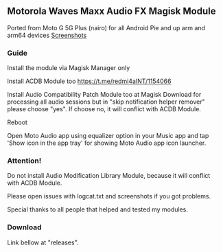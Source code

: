 ## Motorola Waves Maxx Audio FX Magisk Module

Ported from Moto G 5G Plus (nairo) for all Android Pie and up arm and arm64 devices
[Screenshots](https://reiryuki.blogspot.com/2020/09/motorola-waves-maxx-audio-fx-magisk.html?m=1)

### Guide
Install the module via Magisk Manager only

Install ACDB Module too
https://t.me/redmi4aINT/1154066

Install Audio Compatibility Patch Module too at Magisk Download for processing all audio sessions
but in "skip notification helper remover" please choose "yes". If choose no, it will conflict with ACDB Module.

Reboot

Open Moto Audio app using equalizer option in your Music app and tap 'Show icon in the app tray' for showing Moto Audio app icon launcher.

### Attention!
Do not install Audio Modification Library Module, because it will conflict with ACDB Module.

Please open issues with logcat.txt and screenshots if you got problems.

Special thanks to all people that helped and tested my modules.

### Download
Link bellow at "releases".
